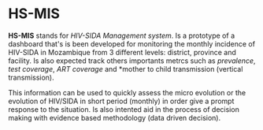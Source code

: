 # HS-MIS 
**HS-MIS** stands for *HIV-SIDA Management system*. Is a prototype of a dashboard that's is been developed for monitoring the monthly incidence of HIV-SIDA in Mozambique from 3 different levels: district, province and facility. Is also expected track others importants metrcs such as *prevalence*, *test coverage*, *ART coverage* and *mother to child transmission (vertical transmission).

This information can be used to quickly assess the micro evolution or the evolution of HIV/SIDA in short period  (monthly) in order give a prompt response to the situation.
Is also intented aid in the process of decision making with evidence based methodology (data driven decision).
